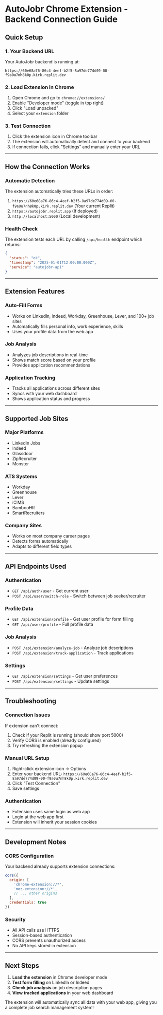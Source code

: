 # AutoJobr Chrome Extension - Backend Connection Guide

## Quick Setup

### 1. **Your Backend URL**
Your AutoJobr backend is running at:
```
https://60e68a76-86c4-4eef-b2f5-8a97de774d09-00-f9a0u7nh8k0p.kirk.replit.dev
```

### 2. **Load Extension in Chrome**
1. Open Chrome and go to `chrome://extensions/`
2. Enable "Developer mode" (toggle in top right)
3. Click "Load unpacked" 
4. Select your `extension` folder

### 3. **Test Connection**
1. Click the extension icon in Chrome toolbar
2. The extension will automatically detect and connect to your backend
3. If connection fails, click "Settings" and manually enter your URL

---

## How the Connection Works

### **Automatic Detection**
The extension automatically tries these URLs in order:
1. `https://60e68a76-86c4-4eef-b2f5-8a97de774d09-00-f9a0u7nh8k0p.kirk.replit.dev` (Your current Replit)
2. `https://autojobr.replit.app` (If deployed)
3. `http://localhost:5000` (Local development)

### **Health Check**
The extension tests each URL by calling `/api/health` endpoint which returns:
```json
{
  "status": "ok", 
  "timestamp": "2025-01-01T12:00:00.000Z",
  "service": "autojobr-api"
}
```

---

## Extension Features

### **Auto-Fill Forms**
- Works on LinkedIn, Indeed, Workday, Greenhouse, Lever, and 100+ job sites
- Automatically fills personal info, work experience, skills
- Uses your profile data from the web app

### **Job Analysis**
- Analyzes job descriptions in real-time
- Shows match score based on your profile
- Provides application recommendations

### **Application Tracking**
- Tracks all applications across different sites
- Syncs with your web dashboard
- Shows application status and progress

---

## Supported Job Sites

### **Major Platforms**
- LinkedIn Jobs
- Indeed
- Glassdoor
- ZipRecruiter
- Monster

### **ATS Systems**
- Workday
- Greenhouse
- Lever
- iCIMS
- BambooHR
- SmartRecruiters

### **Company Sites**
- Works on most company career pages
- Detects forms automatically
- Adapts to different field types

---

## API Endpoints Used

### **Authentication**
- `GET /api/auth/user` - Get current user
- `POST /api/user/switch-role` - Switch between job seeker/recruiter

### **Profile Data**  
- `GET /api/extension/profile` - Get user profile for form filling
- `GET /api/user/profile` - Full profile data

### **Job Analysis**
- `POST /api/extension/analyze-job` - Analyze job descriptions
- `POST /api/extension/track-application` - Track applications

### **Settings**
- `GET /api/extension/settings` - Get user preferences
- `POST /api/extension/settings` - Update settings

---

## Troubleshooting

### **Connection Issues**
If extension can't connect:
1. Check if your Replit is running (should show port 5000)
2. Verify CORS is enabled (already configured)
3. Try refreshing the extension popup

### **Manual URL Setup**
1. Right-click extension icon → Options
2. Enter your backend URL: `https://60e68a76-86c4-4eef-b2f5-8a97de774d09-00-f9a0u7nh8k0p.kirk.replit.dev`
3. Click "Test Connection"
4. Save settings

### **Authentication**
- Extension uses same login as web app
- Login at the web app first
- Extension will inherit your session cookies

---

## Development Notes

### **CORS Configuration**
Your backend already supports extension connections:
```javascript
cors({
  origin: [
    'chrome-extension://*',
    'moz-extension://*', 
    // ... other origins
  ],
  credentials: true
})
```

### **Security**
- All API calls use HTTPS
- Session-based authentication 
- CORS prevents unauthorized access
- No API keys stored in extension

---

## Next Steps

1. **Load the extension** in Chrome developer mode
2. **Test form filling** on LinkedIn or Indeed
3. **Check job analysis** on job description pages
4. **View tracked applications** in your web dashboard

The extension will automatically sync all data with your web app, giving you a complete job search management system!
